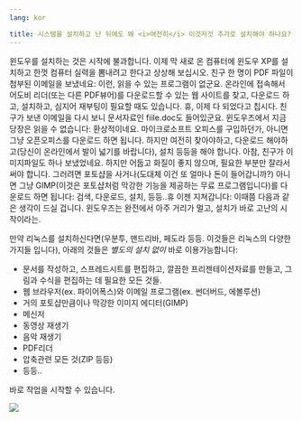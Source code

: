 ```yaml
---
lang: kor

title: ﻿시스템을 설치하고 난 뒤에도 왜 <i>여전히</i> 이것저것 추가로 설치해야 하나요? 
---
```


윈도우를 설치하는 것은 시작에 불과합니다. 이제 막 새로 온 컴퓨터에 윈도우 XP를 설치하고 한껏 컴퓨터 실력을 뽐내려고 한다고 상상해 보십시오. 친구 한 명이 PDF 파일이 첨부된 이메일을 보냈네요: 이런, 읽을 수 있는 프로그램이 없군요. 온라인에 접속해서 어도비 리더(또는 다른 PDF뷰어)를 다운로드할 수 있는 웹 사이트를 찾고, 다운로드 하고, 설치하고, 심지어 재부팅이 필요할 때도 있습니다. 휴, 이제 다 되었다고 칩시다. 친구가 보낸 이메일을 다시 보니 문서자료인 fiile.doc도 들어있군요. 윈도우즈에서 지금 당장은 읽을 수 없습니다: 환상적이네요. 마이크로소프트 오피스를 구입하던가, 아니면 그냥 오픈오피스를 다운로드 하면 됩니다. 하지만 여전히 찾아야하고, 다운로드 해야하고(당신이 온라인에서 발이 넓기를 바랍니다), 설치 등등을 해야 합니다. 아참, 친구가 이미지파일도 하나 보냈었네요. 하지만 어둡고 화질이 좋지 않으며, 필요한 부분만 잘라서 써야 합니다. 그러려면 포토샵을 사거나(도대체 이건 또 얼마나 돈이 들어갑니까?) 아니면 그냥 GIMP(이것은 포토샵처럼 막강한 기능을 제공하는 무료 프로그램입니다)를 다운로드 하면 됩니다: 검색, 다운로드, 설치, 등등..휴 이젠 지쳐갑니다: 이때쯤 다음과 같은 생각이 드실 겁니다. 윈도우즈는 완전에서 아주 거리가 멀고, 설치가 바로 고난의 시작이라는.

만약 리눅스를 설치하신다면(우분투, 맨드리바, 페도라 등등. 이것들은 리눅스의 다양한 가지들 입니다), 아래의 것들은 <i>별도의 설치 없이</i> 바로 이용가능합니다:

<ul>

<li>문서를 작성하고, 스프레드시트를 편집하고, 깔끔한 프리젠테이션자료를 만들고, 그림과 수식을 편집하는 데 필요한 모든 것들.</li>

<li>웹 브라우저(ex. 파이어폭스)와 이메일 프로그램(ex. 썬더버드, 에볼루션)</li>
<li>거의 포토샵만큼이나 막강한 이미지 에디터(GIMP)</li>
<li>메신저</li>
<li>동영상 재생기</li>
<li>음악 재생기</li>
<li>PDF리더</li>
<li>압축관련 모든 것(ZIP 등등)</li>
<li>등등..</li>
</ul>

바로 작업을 시작할 수 있습니다.

<img src="Images/app_menu.png" />




